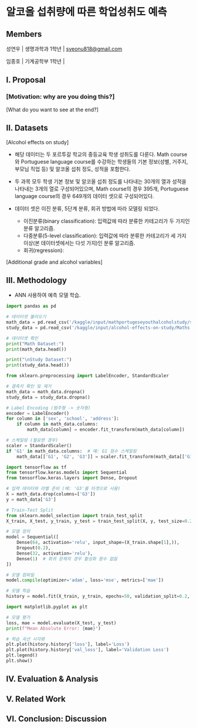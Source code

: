 # 알코올 섭취량에 따른 학업성취도 예측

## Members
성연우 | 생명과학과 1학년 | syeonu818@gmail.com

임종호 | 기계공학부 1학년 |

## I. Proposal
   ### [Motivation: why are you doing this?] ###
   
   [What do you want to see at the end?]

## II. Datasets

   [Alcohol effects on study]
   - 해당 데이터는 두 포르투갈 학교의 중등교육 학생 성취도를 다룬다. Math course와 Portuguese language course를 수강하는 학생들의 기본 정보(성별, 거주지, 부모님 직업 등) 및 알코올 섭취 정도, 성적을 포함한다.
   - 두 과목 모두 학생 기본 정보 및 알코올 섭취 정도를 나타내는 30개의 열과 성적을 나타내는 3개의 열로 구성되어있으며, Math course의 경우 395개, Portuguese language course의 경우 649개의 데이터 셋으로 구성되어있다.
   - 데이터 셋은 이진 분류, 5단계 분류, 회귀 방법에 따라 모델링 되었다.

      - 이진분류(binary classification): 입력값에 따라 분류한 카테고리가 두 가지인 분류 알고리즘. 
      - 다중분류(5-level classification): 입력값에 따라 분류한 카테고리가 세 가지 이상(본 데이터셋에서는 다섯 가지)인 분류 알고리즘.
      - 회귀(regression):


  

  [Additional grade and alcohol variables]

## III. Methodology
   - ANN 사용하여 예측 모델 학습. 

```python
import pandas as pd

# 데이터셋 불러오기
math_data = pd.read_csv('/kaggle/input/mathportugeseyouthalcoholstudy/student_math_por_formatted.csv')
study_data = pd.read_csv('/kaggle/input/alcohol-effects-on-study/Maths.csv')

# 데이터셋 확인
print("Math Dataset:")
print(math_data.head())

print("\nStudy Dataset:")
print(study_data.head())
```


```python
from sklearn.preprocessing import LabelEncoder, StandardScaler

# 결측치 확인 및 제거
math_data = math_data.dropna()
study_data = study_data.dropna()

# Label Encoding (범주형 -> 숫자형)
encoder = LabelEncoder()
for column in ['sex', 'school', 'address']:
    if column in math_data.columns:
        math_data[column] = encoder.fit_transform(math_data[column])

# 스케일링 (필요한 경우)
scaler = StandardScaler()
if 'G1' in math_data.columns:  # 예: G1 점수 스케일링
    math_data[['G1', 'G2', 'G3']] = scaler.fit_transform(math_data[['G1', 'G2', 'G3']])
```


```python
import tensorflow as tf
from tensorflow.keras.models import Sequential
from tensorflow.keras.layers import Dense, Dropout

# 입력 데이터와 라벨 준비 (예: 'G3'를 타겟으로 사용)
X = math_data.drop(columns=['G3'])
y = math_data['G3']

# Train-Test Split
from sklearn.model_selection import train_test_split
X_train, X_test, y_train, y_test = train_test_split(X, y, test_size=0.2, random_state=42)

# 모델 정의
model = Sequential([
    Dense(64, activation='relu', input_shape=(X_train.shape[1],)),
    Dropout(0.2),
    Dense(32, activation='relu'),
    Dense(1)  # 회귀 문제의 경우 활성화 함수 없음
])

# 모델 컴파일
model.compile(optimizer='adam', loss='mse', metrics=['mae'])

# 모델 학습
history = model.fit(X_train, y_train, epochs=50, validation_split=0.2, batch_size=32)
```


```python
import matplotlib.pyplot as plt

# 모델 평가
loss, mae = model.evaluate(X_test, y_test)
print(f"Mean Absolute Error: {mae}")

# 학습 곡선 시각화
plt.plot(history.history['loss'], label='Loss')
plt.plot(history.history['val_loss'], label='Validation Loss')
plt.legend()
plt.show()
```


## IV. Evaluation & Analysis
## V. Related Work 
## VI. Conclusion: Discussion
